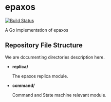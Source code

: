 epaxos
======
[![Build Status](https://drone.io/github.com/go-epaxos/epaxos/status.png)](https://drone.io/github.com/go-epaxos/epaxos/latest)

A Go implementation of epaxos

Repository File Structure
------

We are documenting directories description here.


* **replica/**

  The epaxos replica module.

* **command/**

  Command and State machine relevant module.
